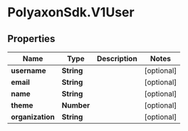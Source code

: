 # PolyaxonSdk.V1User

## Properties

Name | Type | Description | Notes
------------ | ------------- | ------------- | -------------
**username** | **String** |  | [optional] 
**email** | **String** |  | [optional] 
**name** | **String** |  | [optional] 
**theme** | **Number** |  | [optional] 
**organization** | **String** |  | [optional] 


